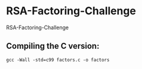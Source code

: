 # RSA-Factoring-Challenge
RSA-Factoring-Challenge

## Compiling the C version:
```gcc -Wall -std=c99 factors.c -o factors```
